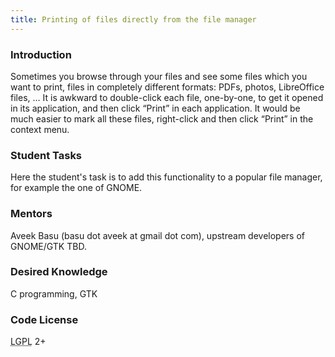 ```yaml
---
title: Printing of files directly from the file manager
---
```


### Introduction

<p>
Sometimes you browse through your files and see some files which you want to print, files in completely different formats: PDFs, photos, LibreOffice files, … It is awkward to double-click each file, one-by-one, to get it opened in its application, and then click “Print” in each application. It would be much easier to mark all these files, right-click and then click “Print” in the context menu.
</p>

### Student Tasks
<p>
Here the student&#039;s task is to add this functionality to a popular file manager, for example the one of GNOME.
</p>

### Mentors
<p>
Aveek Basu (basu dot aveek at gmail dot com), upstream developers of GNOME/GTK TBD.
</p>

### Desired Knowledge
<p>
C programming, GTK
</p>

### Code License
<p>
<abbr title="GNU Lesser General Public License">LGPL</abbr> 2+
</p>
